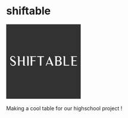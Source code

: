 # shiftable

![image](https://github.com/Shiftable/shiftable/blob/master/res/21253175.jpg)

Making a cool table for our highschool project !
